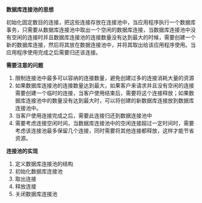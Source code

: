 **数据库连接池的思想**

初始化固定数目的连接，把这些连接存放在连接池中，当应用程序执行一个数据库事务，只需要从数据库连接池中取出一个空闲的数据库连接，当数据库连接池中没有空闲的连接时并且数据库连接池的连接数量没有达到最大的时候，需要创建一个新的数据库连接，然后将其放在数据连接池中，并将其取出给该应用程序使用。当应用程序使用完成之后需要归还该连接。

**需要注意的问题**

1. 限制连接池中最多可以容纳的连接数量，避免创建过多的连接消耗大量的资源
2. 如果数据库连接池的连接数量达到最大，如果客户来请求并且没有空闲的连接需要创建一个临时的连接，当客户使用结束后，需要将这个连接释放；如果数据库连接池中的数量没有达到最大时，可以将创建的新数据库连接放到数据库连接池中。
3. 当客户使用连接完成之后，需要此连接归还到数据连接池中
4. 需要考虑连接空闲时间，当数据库连接池中的空闲连接超过一定时间时，需要考虑该连接池最多保留几个连接，同时需要将其他连接都释放，这样才能节省资源。

**连接池的实现**

1. 定义数据库连接池的结构
2. 初始化数据库连接池
3. 取出连接
4. 释放连接
5. 关闭数据库连接池